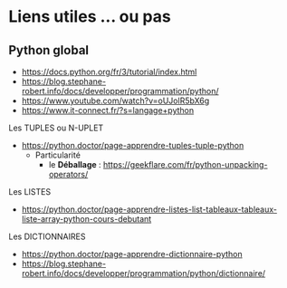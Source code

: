 # Liens utiles ... ou pas 

## Python global

-   https://docs.python.org/fr/3/tutorial/index.html
-   https://blog.stephane-robert.info/docs/developper/programmation/python/
-   https://www.youtube.com/watch?v=oUJolR5bX6g
-   https://www.it-connect.fr/?s=langage+python


Les TUPLES ou N-UPLET
  
- https://python.doctor/page-apprendre-tuples-tuple-python
  - Particularité 
    - le **Déballage** : https://geekflare.com/fr/python-unpacking-operators/

Les LISTES

- https://python.doctor/page-apprendre-listes-list-tableaux-tableaux-liste-array-python-cours-debutant

Les DICTIONNAIRES

- https://python.doctor/page-apprendre-dictionnaire-python
- https://blog.stephane-robert.info/docs/developper/programmation/python/dictionnaire/
  

